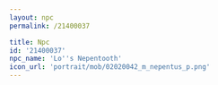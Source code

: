 ```yaml
---
layout: npc
permalink: /21400037

title: Npc
id: '21400037'
npc_name: 'Lo''s Nepentooth'
icon_url: 'portrait/mob/02020042_m_nepentus_p.png'
---
```


